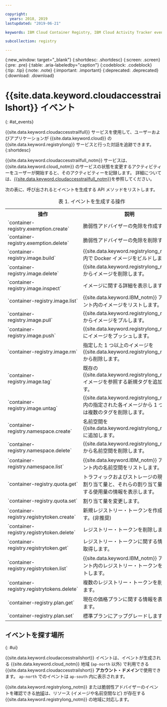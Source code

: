 ```yaml
---

copyright:
  years: 2018, 2019
lastupdated: "2019-06-21"

keywords: IBM Cloud Container Registry, IBM Cloud Activity Tracker events, Activity Tracker events, events, track,

subcollection: registry

---
```


{:new_window: target="_blank"}
{:shortdesc: .shortdesc}
{:screen: .screen}
{:pre: .pre}
{:table: .aria-labeledby="caption"}
{:codeblock: .codeblock}
{:tip: .tip}
{:note: .note}
{:important: .important}
{:deprecated: .deprecated}
{:download: .download}

# {{site.data.keyword.cloudaccesstrailshort}} イベント
{: #at_events}

{{site.data.keyword.cloudaccesstrailfull}} サービスを使用して、ユーザーおよびアプリケーションが {{site.data.keyword.cloud}} の {{site.data.keyword.registrylong}} サービスと行った対話を追跡できます。
{:shortdesc}

{{site.data.keyword.cloudaccesstrailfull_notm}} サービスは、{{site.data.keyword.cloud_notm}} のサービスの状態を変更するアクティビティーをユーザーが開始すると、そのアクティビティーを記録します。
詳細については、[{{site.data.keyword.cloudaccesstrailfull_notm}}](/docs/services/cloud-activity-tracker?topic=cloud-activity-tracker-getting-started#getting-started)を参照してください。

次の表に、呼び出されるとイベントを生成する API メソッドをリストします。

<table>
  <caption>表 1. イベントを生成する操作</caption>
  <tr>
    <th>操作</th>
	  <th>説明</th>
  </tr>
  <tr>
    <td>`container-registry.exemption.create`</td>
	  <td>脆弱性アドバイザーの免除を作成する。</td>
  </tr>
  <tr>
    <td>`container-registry.exemption.delete`</td>
	  <td>脆弱性アドバイザーの免除を削除する。</td>
  </tr>
  <tr>
    <td>`container-registry.image.build`</td>
	  <td>{{site.data.keyword.registrylong_notm}} 内で Docker イメージをビルドします。</td>
  </tr>
  <tr>
    <td>`container-registry.image.delete`</td>
	  <td>{{site.data.keyword.registrylong_notm}} からイメージを削除します。</td>
  </tr>
  <tr>
    <td>`container-registry.image.inspect`</td>
	  <td>イメージに関する詳細を表示します。</td>
  </tr>
  <tr>
    <td>`container-registry.image.list`</td>
	  <td>{{site.data.keyword.IBM_notm}} アカウント内のイメージをリストします。</td>
  </tr>
  <tr>
    <td>`container-registry.image.pull`</td>
	  <td>{{site.data.keyword.registrylong_notm}} からイメージをプルします。</td>
  </tr>
  <tr>
    <td>`container-registry.image.push`</td>
	  <td>{{site.data.keyword.registrylong_notm}} にイメージをプッシュします。</td>
  </tr>
    <td>`container-registry.image.rm`</td>
	  <td>指定した 1 つ以上のイメージを {{site.data.keyword.registrylong_notm}} から削除します。</td>
  </tr>
  <tr>
    <td>`container-registry.image.tag`</td>
	  <td>既存の {{site.data.keyword.registrylong_notm}} イメージを参照する新規タグを追加します。</td>
  </tr>
   <tr>
    <td>`container-registry.image.untag`</td>
	  <td>{{site.data.keyword.registrylong_notm}} 内の指定された各イメージから 1 つまたは複数のタグを削除します。</td>
  </tr>
  <tr>
    <td>`container-registry.namespace.create`</td>
	  <td>名前空間を {{site.data.keyword.registrylong_notm}} に追加します。</td>
  </tr>
  <tr>
    <td>`container-registry.namespace.delete`</td>
	  <td>{{site.data.keyword.registrylong_notm}} から名前空間を削除します。</td>
  </tr>
  <tr>
    <td>`container-registry.namespace.list`</td>
	  <td>{{site.data.keyword.IBM_notm}} アカウント内の名前空間をリストします。</td>
  </tr>
  <tr>
    <td>`container-registry.quota.get`</td>
	  <td>トラフィックおよびストレージの現在の割り当て量と、それらの割り当て量に対する使用量の情報を表示します。</td>
  </tr>
  <tr>
    <td>`container-registry.quota.set`</td>
	  <td>割り当て量を変更します。</td>
  </tr>
  <tr>
    <td>`container-registry.registrytoken.create`</td>
	  <td>新規レジストリー・トークンを作成します。(非推奨) </td>
  </tr>
  <tr>
    <td>`container-registry.registrytoken.delete`</td>
	  <td>レジストリー・トークンを削除します。</td>
  </tr>
  <tr>
    <td>`container-registry.registrytoken.get`</td>
	  <td>レジストリー・トークンに関する情報を取得します。</td>
  </tr>
  <tr>
    <td>`container-registry.registrytoken.list`</td>
	  <td>{{site.data.keyword.IBM_notm}} アカウント内のレジストリー・トークンをリストします。</td>
  </tr>
  <tr>
    <td>`container-registry.registrytokens.delete`</td>
	  <td>複数のレジストリー・トークンを削除します。</td>
  </tr>
  <tr>
    <td>`container-registry.plan.get`</td>
	  <td>現在の価格プランに関する情報を表示します。</td>
  </tr>
  <tr>
    <td>`container-registry.plan.set`</td>
	  <td>標準プランにアップグレードします。</td>
  </tr>
 </table>

## イベントを探す場所
{: #ui}

{{site.data.keyword.cloudaccesstrailshort}} イベントは、イベントが生成される {{site.data.keyword.cloud_notm}} 地域 (`ap-north` 以外) で利用できる {{site.data.keyword.cloudaccesstrailshort}} **アカウント・ドメイン**で使用できます。 `ap-north` でのイベントは `ap-south` 内に表示されます。

{{site.data.keyword.registrylong_notm}} または脆弱性アドバイザーのイベントを確認できる[地域](/docs/services/Registry?topic=registry-registry_overview#registry_regions)は、リソース (イメージや名前空間など) が存在する {{site.data.keyword.registrylong_notm}} の地域に対応します。
